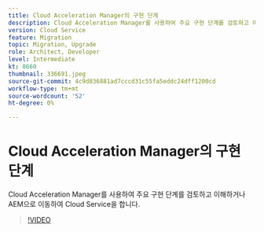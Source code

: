 ```yaml
---
title: Cloud Acceleration Manager의 구현 단계
description: Cloud Acceleration Manager를 사용하여 주요 구현 단계를 검토하고 이해하거나 AEM으로 이동하여 Cloud Service을 합니다.
version: Cloud Service
feature: Migration
topic: Migration, Upgrade
role: Architect, Developer
level: Intermediate
kt: 8660
thumbnail: 336691.jpeg
source-git-commit: 4c9d836881ad7cccd31c55fa5eddc24dff1200cd
workflow-type: tm+mt
source-wordcount: '52'
ht-degree: 0%

---
```



# Cloud Acceleration Manager의 구현 단계

Cloud Acceleration Manager를 사용하여 주요 구현 단계를 검토하고 이해하거나 AEM으로 이동하여 Cloud Service을 합니다.

>[!VIDEO](https://video.tv.adobe.com/v/336691/?quality=12&learn=on)
